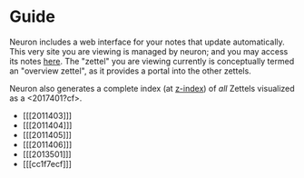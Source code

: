 # Guide

Neuron includes a web interface for your notes that update automatically. This very site you are viewing is managed by neuron; and you may access its notes [here](https://github.com/srid/neuron/tree/master/guide). The "zettel" you are viewing currently is conceptually termed an "overview zettel", as it provides a portal into the other zettels. 

Neuron also generates a complete index (at [z-index](z-index.html)) of *all* Zettels visualized as a <2017401?cf>.

- [[[2011403]]]
- [[[2011404]]]
- [[[2011405]]]
- [[[2011406]]]
- [[[2013501]]]
- [[[cc1f7ecf]]]
